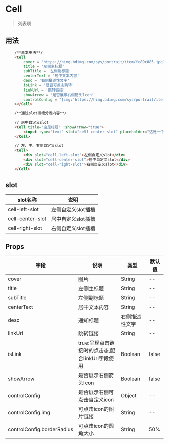 # Cell
> 列表项

## 用法


```html
    /**基本用法**/
    <Cell
        cover = 'https://himg.bdimg.com/sys/portrait/item/fc89c885.jpg?time=6296'
        title = '左侧主标题'
        subTitle = '左侧副标题'
        centerText = '居中文本内容'
        desc = '右侧描述性文字'
        isLink = '是否可点击跳转'
        linkUrl = '跳转链接'
        showArrow = '是否展示右侧箭头Icon'
        controlConfig = "{img:'https://himg.bdimg.com/sys/portrait/item/fc89c885.jpg?time=6296', borderRadius: '20%'}"
    ></Cell>
```
```html
    /**通过slot插槽分发内容**/
    
    // 居中自定义slot
    <Cell title="这是标题" :showArrow="true">
        <input type="text" slot="cell-center-slot" placeholder="这是一个input输入框">
    </Cell>
    
    // 左、中、右侧自定义slot
    <Cell>
        <div slot="cell-left-slot">左侧自定义slot</div>
        <div slot="cell-center-slot">居中自定义slot</div>
        <div slot="cell-right-slot">右侧自定义slot</div>
    </Cell>

```


## slot
| slot名称 | 说明
|----- | ----- 
| cell-left-slot | 左侧自定义slot插槽 
| cell-center-slot | 居中自定义slot插槽 
| cell-right-slot | 右侧自定义slot插槽 

## Props

| 字段 | 说明 | 类型 | 默认值
|----- | ----- | ----- | ----- 
| cover | 图片 | String | --
| title | 左侧主标题 | String | --
| subTitle | 左侧副标题 | String | --
| centerText | 居中文本内容 | String | --
| desc | 通知标题 | 右侧描述性文字 | --
| linkUrl | 跳转链接 | String | --
| isLink | true:呈现点击链接时的点击态,配合linkUrl字段使用 | Boolean | false
| showArrow | 是否展示右侧箭头Icon | Boolean | false
| controlConfig | 是否展示右侧可点击自定义icon | Object | --
| controlConfig.img | 可点击icon的图片链接 | String | --
| controlConfig.borderRadius | 可点击icon的圆角大小 | String | 50%

